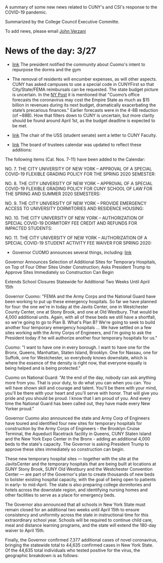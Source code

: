 A summary of some new news related to CUNY's and CSI's response to the COVID-19 pandemic.

Summarized by the College Council Executive Committe.

To add news, please email [John Verzani](mailto:jverzani@gmail.com)

# News of the day: 3/27

* [link](../College/3-27-president-facilities) The president notified the community about Cuomo's  intent to repurpose the dorms and  the gym

* The removal of residents will encumber expenses, as will other aspects. CUNY has  asked campuses to  use a special code in CUNYFirst so that City/State/FEMA reimbursals can be requested. The state budget picture is uncertain. In the [NY Post](https://nypost.com/2020/03/26/cuomo-seizing-control-of-ny-state-budget-amid-coronavirus-economic-crunch/) it is mentioned that "Cuomo’s office forecasts the coronavirus may cost the Empire State as much as \$15 billion in revenues during its next budget, dramatically exacerbating the state’s precarious finances." Earlier forecasts were in the  4-8B reduction (of ~88B). How that filters down to CUNY is uncertain, but more clarity should be found around April 1st, as the budget deadline is expected to be met.

* [link](CUNY/3-27-uss-chair-letter-to-faculty.pdf ) The chair of the USS (student senate) sent a letter to CUNY Faculty.

* [link](../CUNY/3-27-BOT-calendar.pdf) The board of trustees calendar was updated  to reflect these additions:

The following items (Cal. Nos. 7-11) have been added to the Calendar:

NO. 7.   THE CITY UNIVERSITY OF NEW YORK – APPROVAL OF A SPECIAL COVID-19 FLEXIBLE GRADING POLICY FOR THE SPRING 2020 SEMESTER:



NO. 8.   THE CITY UNIVERSITY OF NEW YORK – APPROVAL OF A SPECIAL COVID-19 FLEXIBLE GRADING POLICY FOR CUNY SCHOOL OF LAW FOR THE SPRING AND SUMMER 2020 SEMESTERS:



NO. 9.   THE CITY UNIVERSITY OF NEW YORK – PROVIDE EMERGENCY ACCESS TO UNIVERSITY DORMITORIES AND RESIDENCE HOUSING:



NO. 10. THE CITY UNIVERSITY OF NEW YORK – AUTHORIZATION OF SPECIAL COVID-19 DORMITORY FEE CREDIT AND REFUNDS FOR IMPACTED STUDENTS:



NO. 11. THE CITY UNIVERSITY OF NEW YORK – AUTHORIZATION OF A SPECIAL COVID-19 STUDENT ACTIVITY FEE WAIVER FOR SPRING 2020:


* Governor  CUOMO announces several things, including: [link](https://www.governor.ny.gov/news/video-b-roll-audio-photos-rush-transcript-amid-ongoing-covid-19-pandemic-governor-cuomo)


Governor Announces Selection of Additional Sites for Temporary Hospitals, on Top of Four Other Sites Under Construction; Asks President Trump to Approve Sites Immediately so Construction Can Begin

Extends School Closures Statewide for Additional Two Weeks Until April 15th

Governor Cuomo: "FEMA and the Army Corps and the National Guard have been working to put up these emergency hospitals. So far we have planned for four: the one we're in today at the Javits Center, one in Westchester County Center, one at Stony Brook, and one at Old Westbury. That would be 4,000 additional units. Again, with all of these beds we still have a shortfall, so we're going to go to Plan B. What's Plan B? We're going to seek to build another four temporary emergency hospitals ... We have settled on a few sites working with the Army Corps of Engineers, and I'm going to ask the President today if he will authorize another four temporary hospitals for us."

Cuomo: "I want to have one in every borough. I want to have one for the Bronx, Queens, Manhattan, Staten Island, Brooklyn. One for Nassau, one for Suffolk, one for Westchester, so everybody knows downstate, which is where the essence of the density is right now, that everyone equally is being helped and is being protected."

Cuomo on National Guard: "At the end of the day, nobody can ask anything more from you. That is your duty, to do what you can when you can. You will have shown skill and courage and talent. You'll be there with your mind, you'll be there with your heart and you'll serve with honor. That will give you pride and you should be proud. I know that I am proud of you. And every time the National Guard has been called out, they have made every New Yorker proud."

Governor Cuomo also announced the state and Army Corp of Engineers have toured and identified four new sites for temporary hospitals for construction by the Army Corps of Engineers - the Brooklyn Cruise Terminal, the Aqueduct Racetrack facility in Queens, CUNY Staten Island and the New York Expo Center in the Bronx - adding an additional 4,000 beds to the state's capacity. The Governor is asking President Trump to approve these sites immediately so construction can begin.

These new temporary hospital sites — together with the site at the JavitsCenter and the temporary hospitals that are being built at locations at SUNY Stony Brook, SUNY Old Westbury and the Westchester Convention Center — are part of the Governor's plan to create thousands of new beds to bolster existing hospital capacity, with the goal of being open to patients in early- to mid-April. The state is also preparing college dormitories and hotels across the downstate region, and identifying nursing homes and other facilities to serve as a place for emergency beds.

The Governor also announced that all schools in New York State must remain closed for an additional two weeks until April 15th to ensure consistency and uniformity across the state in instructional time for this extraordinary school year. Schools will be required to continue child care, meal and distance learning programs, and the state will extend the 180-day waiver to April 15th.

Finally, the Governor confirmed 7,377 additional cases of novel coronavirus, bringing the statewide total to 44,635 confirmed cases in New York State. Of the 44,635 total individuals who tested positive for the virus, the geographic breakdown is as follows:
